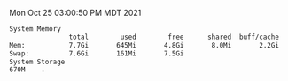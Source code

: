 Mon Oct 25 03:00:50 PM MDT 2021
```bash
System Memory
               total        used        free      shared  buff/cache   available
Mem:           7.7Gi       645Mi       4.8Gi       8.0Mi       2.2Gi       6.7Gi
Swap:          7.6Gi       161Mi       7.5Gi
System Storage
670M	.
```
```bash
